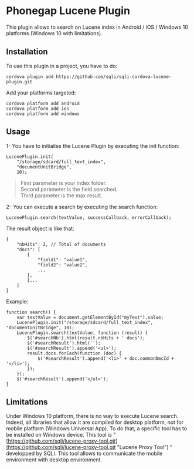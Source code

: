 # Phonegap Lucene Plugin
This plugin allows to search on Lucene index in Android / iOS / Windows 10 platforms (Windows 10 with limitations).

## Installation
To use this plugin in a project, you have to do:

	cordova plugin add https://github.com/sqli/sqli-cordova-lucene-plugin.git

Add your platforms targeted:

	cordova platform add android
	cordova platform add ios
	cordova platform add windows

## Usage

1- You have to initialise the Lucene Plugin by executing the init function:

	LucenePlugin.init(
		"/storage/sdcard/full_text_index",
		"documentUnitBridge", 
		10);

> First parameter is your index folder.<br/>
> Second parameter is the field searched.<br/>
> Third parameter is the max result.
 
2- You can execute a search by executing the search function:

	LucenePlugin.search(textValue, successCallback, errorCallback);

The result object is like that:

	{
		"nbHits": 2, // Total of documents
		"docs": [
			{
				"field1": "value1",
				"field2": "value2",
				...
			},
			{...
		]
	}

Example:

	function search() {
	    var textValue = document.getElementById("myText").value;
	    LucenePlugin.init("/storage/sdcard/full_text_index", "documentUnitBridge", 10);
	    LucenePlugin.search(textValue, function (result) {
	        $('#searchNb').html(result.nbHits + ' docs');
	        $('#searchResult').html('');
	        $('#searchResult').append('<ul>');
	        result.docs.forEach(function (doc) {
	            $('#searchResult').append('<li>' + doc.commonDmcId + '</li>');
	        });
	    });
	    $('#searchResult').append('</ul>');
	}

## Limitations
Under Windows 10 platform, there is no way to execute Lucene search. Indeed, all libraries that allow it are compiled for desktop platform, not for mobile platform (Windows Universal App). To do that, a specific tool has to be installed on Windows device. This tool is "[https://github.com/sqli/lucene-proxy-tool.git](https://github.com/sqli/lucene-proxy-tool.git "Lucene Proxy Tool") " developped by SQLI. This tool allows to communicate the mobile environment with desktop environment.
